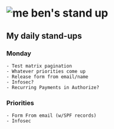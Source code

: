 # ![me](https://avatars2.githubusercontent.com/u/5232044?s=50&v=4) ben's stand up

## My daily stand-ups

### Monday

    - Test matrix pagination
    - Whatever priorities come up
    - Release form from email/name
    - Infosec?
    - Recurring Payments in Authorize?

### Priorities 
   
    - Form From email (w/SPF records)
    - Infosec
      
